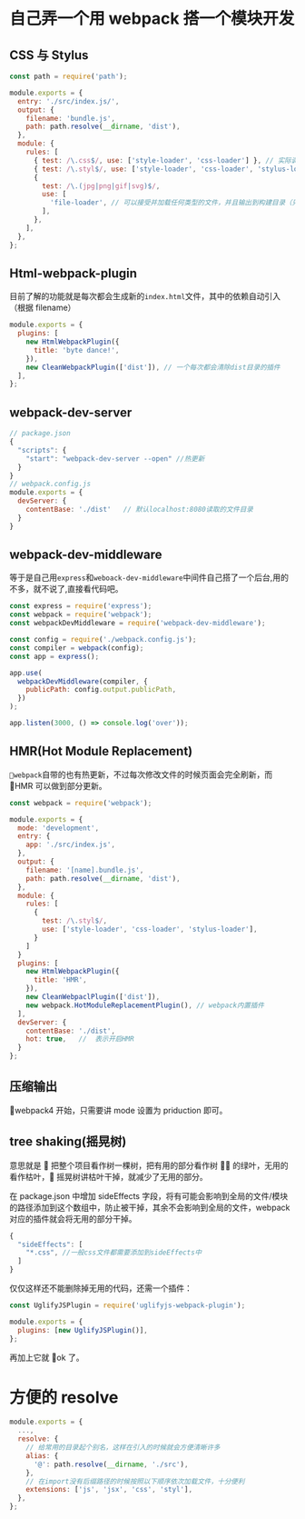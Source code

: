 # 自己弄一个用 webpack 搭一个模块开发

## CSS 与 Stylus

```javascript
const path = require('path');

module.exports = {
  entry: './src/index.js/',
  output: {
    filename: 'bundle.js',
    path: path.resolve(__dirname, 'dist'),
  },
  module: {
    rules: [
      { test: /\.css$/, use: ['style-loader', 'css-loader'] }, // 实际调用是从后往前调用loader
      { test: /\.styl$/, use: ['style-loader', 'css-loader', 'stylus-loader'] }, // 这个不仅仅要下载对应的loader，还要下载stylus本身，
      {
        test: /\.(jpg|png|gif|svg)$/,
        use: [
          'file-loader', // 可以接受并加载任何类型的文件，并且输出到构建目录（只能生成url，给引进来）
        ],
      },
    ],
  },
};
```

## Html-webpack-plugin

目前了解的功能就是每次都会生成新的`index.html`文件，其中的依赖自动引入（根据 filename）

```javascript
module.exports = {
  plugins: [
    new HtmlWebpackPlugin({
      title: 'byte dance!',
    }),
    new CleanWebpackPlugin(['dist']), // 一个每次都会清除dist目录的插件
  ],
};
```

## webpack-dev-server

```javascript
// package.json
{
  "scripts": {
    "start": "webpack-dev-server --open" //热更新
  }
}
// webpack.config.js
module.exports = {
  devServer: {
    contentBase: './dist'   // 默认localhost:8080读取的文件目录
  }
}
```

## webpack-dev-middleware

等于是自己用`express`和`weboack-dev-middleware`中间件自己搭了一个后台,用的不多，就不说了,直接看代码吧。

```javascript
const express = require('express');
const webpack = require('webpack');
const webpackDevMiddleware = require('webpack-dev-middleware');

const config = require('./webpack.config.js');
const compiler = webpack(config);
const app = express();

app.use(
  webpackDevMiddleware(compiler, {
    publicPath: config.output.publicPath,
  })
);

app.listen(3000, () => console.log('over'));
```

## HMR(Hot Module Replacement)

`webpack`自带的也有热更新，不过每次修改文件的时候页面会完全刷新，而 HMR 可以做到部分更新。

```javascript
const webpack = require('webpack');

module.exports = {
  mode: 'development',
  entry: {
    app: './src/index.js',
  },
  output: {
    filename: '[name].bundle.js',
    path: path.resolve(__dirname, 'dist'),
  },
  module: {
    rules: [
      {
        test: /\.styl$/,
        use: ['style-loader', 'css-loader', 'stylus-loader'],
      }
    ]
  }
  plugins: [
    new HtmlWebpackPlugin({
      title: 'HMR',
    }),
    new CleanWebpaclPlugin(['dist']),
    new webpack.HotModuleReplacementPlugin(), // webpack内置插件
  ],
  devServer: {
    contentBase: './dist',
    hot: true,   //  表示开启HMR
  }
};

```

## 压缩输出

webpack4 开始，只需要讲 mode 设置为 priduction 即可。

## tree shaking(摇晃树)

意思就是  把整个项目看作树一棵树，把有用的部分看作树  的绿叶，无用的看作枯叶， 摇晃树讲枯叶干掉，就减少了无用的部分。

在 package.json 中增加 sideEffects 字段，将有可能会影响到全局的文件/模块的路径添加到这个数组中，防止被干掉，其余不会影响到全局的文件，webpack 对应的插件就会将无用的部分干掉。

```javascript
{
  "sideEffects": [
    "*.css", //一般css文件都需要添加到sideEffects中
  ]
}
```

仅仅这样还不能删除掉无用的代码，还需一个插件：

```javascript
const UglifyJSPlugin = require('uglifyjs-webpack-plugin');

module.exports = {
  plugins: [new UglifyJSPlugin()],
};
```

再加上它就 ok 了。

# 方便的 resolve

```javascript
module.exports = {
  ...,
  resolve: {
    // 给常用的目录起个别名，这样在引入的时候就会方便清晰许多
    alias: {
      '@': path.resolve(__dirname, './src'),
    },
    // 在import没有后缀路径的时候按照以下顺序依次加载文件，十分便利
    extensions: ['js', 'jsx', 'css', 'styl'],
  },
};
```
